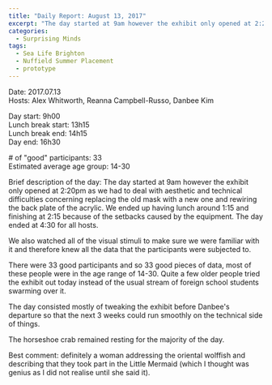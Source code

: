 ```yaml
---
title: "Daily Report: August 13, 2017"
excerpt: "The day started at 9am however the exhibit only opened at 2:20pm as we had to deal with aesthetic and technical difficulties concerning replacing the old mask with a new one and rewiring the back plate of the acrylic. "
categories:
  - Surprising Minds
tags:
  - Sea Life Brighton
  - Nuffield Summer Placement
  - prototype
---
```


Date: 2017.07.13  
Hosts: Alex Whitworth, Reanna Campbell-Russo, Danbee Kim

Day start: 9h00   
Lunch break start: 13h15  
Lunch break end: 14h15   
Day end: 16h30  

\# of "good" participants: 33  
Estimated average age group: 14-30  

Brief description of the day: The day started at 9am however the exhibit only opened at 2:20pm as we had to deal with aesthetic and technical difficulties concerning replacing the old mask with a new one and rewiring the back plate of the acrylic. We ended up having lunch around 1:15 and finishing at 2:15 because of the setbacks caused by the equipment. The day ended at 4:30 for all hosts.

We also watched all of the visual stimuli to make sure we were familiar with it and therefore knew all the data that the participants were subjected to. 

There were 33 good participants and so 33 good pieces of data, most of these people were in the age range of 14-30. Quite a few older people tried the exhibit out today instead of the usual stream of foreign school students swarming over it. 

The day consisted mostly of tweaking the exhibit before Danbee's departure so that the next 3 weeks could run smoothly on the technical side of things. 

The horseshoe crab remained resting for the majority of the day. 

Best comment:  definitely a woman addressing the oriental wolffish and describing that they took part in the Little Mermaid (which I thought was genius as I did not realise until she said it).
